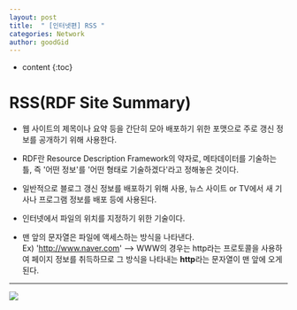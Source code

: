 ```yaml
---
layout: post
title:  " [인터넷편] RSS "
categories: Network
author: goodGid
---
```

* content
{:toc}


# RSS(RDF Site Summary)

* 웹 사이트의 제목이나 요약 등을 간단히 모아 배포하기 위한 포맷으로 주로 갱신 정보를 공개하기 위해 사용한다.

* RDF란 Resource Description Framework의 약자로, 메타데이터를 기술하는 틀, 즉 '어떤 정보'를 '어떤 형태로 기술하겠다'라고 정해놓은 것이다.

* 일반적으로 블로그 갱신 정보를 배포하기 위해 사용, 뉴스 사이트 or TV에서 새 기사나 프로그램 정보를 배포 등에 사용된다.

* 인터넷에서 파일의 위치를 지정하기 위한 기술이다.

* 맨 앞의 문자열은 파일에 액세스하는 방식을 나타낸다. <br> Ex) 'http://www.naver.com' --> WWW의 경우는 http라는 프로토콜을 사용하여 페이지 정보를 취득하므로 그 방식을 나타내는 <b>http</b>라는 문자열이 맨 앞에 오게 된다.







---


![](/assets/img/network/rss_1.png)



